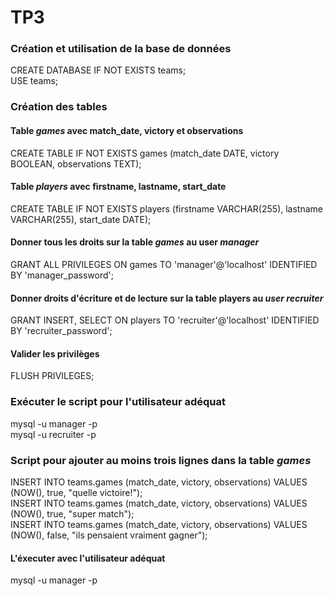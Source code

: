 # TP3

### Création et utilisation de la base de données
CREATE DATABASE IF NOT EXISTS teams;  
USE teams;

### Création des tables
#### Table *games* avec match_date, victory et observations
CREATE TABLE IF NOT EXISTS games (match_date DATE, victory BOOLEAN, observations TEXT);

#### Table *players* avec firstname, lastname, start_date
CREATE TABLE IF NOT EXISTS players (firstname VARCHAR(255), lastname VARCHAR(255), start_date DATE);

#### Donner tous les droits sur la table *games* au user *manager*
GRANT ALL PRIVILEGES ON games TO 'manager'@'localhost'
IDENTIFIED BY 'manager_password';

#### Donner droits d'écriture et de lecture sur la table players au *user recruiter*
GRANT INSERT, SELECT ON players TO 'recruiter'@'localhost'
IDENTIFIED BY 'recruiter_password';

#### Valider les privilèges
FLUSH PRIVILEGES;

### Exécuter le script pour l'utilisateur adéquat
mysql -u manager -p   
mysql -u recruiter -p 

### Script pour ajouter au moins trois lignes dans la table *games*

INSERT INTO teams.games (match_date, victory, observations) VALUES (NOW(), true, "quelle victoire!");  
INSERT INTO teams.games (match_date, victory, observations) VALUES (NOW(), true, "super match");  
INSERT INTO teams.games (match_date, victory, observations) VALUES (NOW(), false, "ils pensaient vraiment gagner");  

#### L'éxecuter avec l'utilisateur adéquat
mysql -u manager -p 
